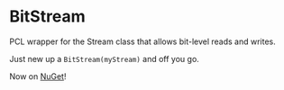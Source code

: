 BitStream
=========

PCL wrapper for the Stream class that allows bit-level reads and writes.

Just new up a `BitStream(myStream)` and off you go.

Now on [NuGet](https://www.nuget.org/packages/BitStream)!
